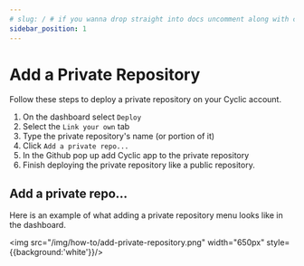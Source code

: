 ```yaml
---
# slug: / # if you wanna drop straight into docs uncomment along with config change
sidebar_position: 1
---
```


# Add a Private Repository

Follow these steps to deploy a private repository on your Cyclic account.

1. On the dashboard select `Deploy`
1. Select the `Link your own` tab
1. Type the private repository's name (or portion of it)
1. Click `Add a private repo...`
1. In the Github pop up add Cyclic app to the private repository
1. Finish deploying the private repository like a public repository.

## Add a private repo...

Here is an example of what adding a private repository menu looks like in the dashboard.

<img src="/img/how-to/add-private-repository.png" width="650px" style={{background:'white'}}/>
